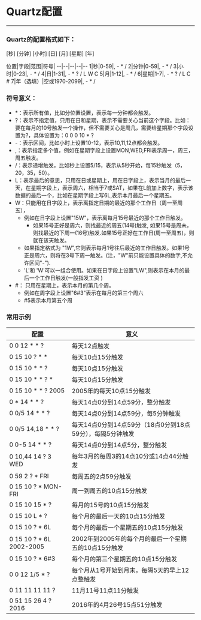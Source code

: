 # Quartz配置
---
### Quartz的配置格式如下：

[秒] [分钟] [小时] [日] [月] [星期] [年]

位置|字段|范围|符号|
--|--|--|--|--
1|秒|0-59|, - * /
2|分钟|0-59|, - * /
3|小时|0-23|, - * /
4|日|1-31|, - * ? / L W C
5|月|1-12|, - * /
6|星期|1-7|, - * ? / L C #
7|年（选填）|空或1970-2099|, - * /

### 符号意义：

* *：表示所有值，比如分位置设置，表示每一分钟都会触发。
* ?：表示不指定值，只用在日和星期，表示不需要关心当前这个字段。比如：要在每月的10号触发一个操作，但不需要关心是周几，需要给星期那个字段设置为?，具体设置为：0 0 0 10 * ?
* -：表示区间，比如小时上设置10-12，表示10,11,12点都会触发。
* ,：表示指定多个值，例如在星期字段上设置MON,WED,FRI表示周一，周三，周五触发。
* /：表示递增触发，比如秒上设置5/15，表示从5秒开始，每15秒触发（5，20，35，50）。
* L：表示最后的意思，只用在日或星期上，用在日字段上，表示当月的最后一天，在星期字段上，表示周六，相当于7或SAT，如果在L前加上数字，表示该数据的最后一个，比如在星期字段上写6L,表示本月最后一个星期五。
* W：只能用在日字段上，表示离指定日期的最近的那个工作日（周一至周五），
  * 例如在日字段上设置"15W"，表示离每月15号最近的那个工作日触发。
    * 如果15号正好是周六，则找最近的周五(14号)触发, 如果15号是周未，则找最近的下周一(16号)触发.如果15号正好在工作日(周一至周五)，则就在该天触发。
  * 如果指定格式为 "1W",它则表示每月1号往后最近的工作日触发。如果1号正是周六，则将在3号下周一触发。(注，"W"前只能设置具体的数字,不允许区间"-").
  * 'L'和 'W'可以一组合使用。如果在日字段上设置"LW",则表示在本月的最后一个工作日触发(一般指发工资 )
* #： 只用在星期上，表示本月的第几个周。
  * 例如在周字段上设置"6#3"表示在每月的第三个周六
  * #5表示本月第五个周

### 常用示例
|配置|意义|
|--|--|
|0 0 12 * * ?|每天12点触发|
|0 15 10 ? * *|每天10点15分触发|
|0 15 10 * * ?|每天10点15分触发|
|0 15 10 * * ? *|每天10点15分触发|
|0 15 10 * * ? 2005|2005年的每天10点15分触发|
|0 * 14 * * ?|每天14点0分到14点59分，整分触发|  
|0 0/5 14 * * ?|每天14点0分到14点59分，每5分钟触发|
|0 0/5 14,18 * * ?|每天14点0分到14点59分（18点0分到18点59分），每隔5分钟触发|
|0 0-5 14 * * ?|每天14点0分到14点5分，整分触发|
|0 10,44 14 ? 3 WED|每年3月的每周3的14点10分或14点44分触发|  
|0 59 2 ? * FRI|每周五的2点59分触发|
|0 15 10 ? * MON-FRI|周一到周五的10点15分触发|
|0 15 10 15 * ?|每月的15号的10点15分触发|
|0 15 10 L * ?|每个月的最后一天的10点15分触发|
|0 15 10 ? * 6L|每个月的最后一个星期五的10点15分触发|
|0 15 10 ? * 6L 2002-2005|2002年到2005年的每个月的最后一个星期五的10点15分触发|
|0 15 10 ? * 6#3|每个月的第三个星期五的10点15分触发|
|0 0 12 1/5 * ?|每个月从1号开始到月末，每隔5天的早上12点整触发|
|0 11 11 11 11 ?|11月11号11点11分触发|
|0 51 15 26 4 ? 2016|2016年的4月26号15点51分触发|
